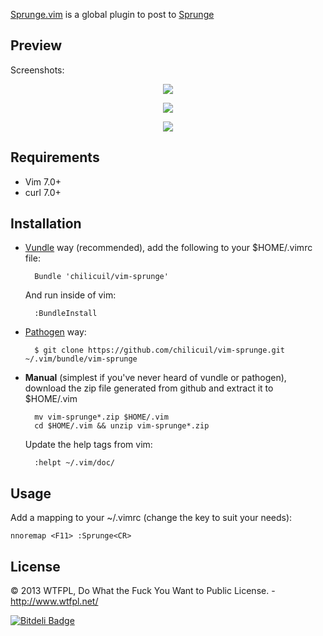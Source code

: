 [Sprunge.vim](https://github.com/chilicuil/vim-sprunge) is a global plugin to post to [Sprunge](http://sprunge.us/)

Preview
-------

Screenshots:

<p align="center">
<img src="http://javier.io/assets/img/vim-sprunge-1.jpg"/>
</p>
<p align="center">
<img src="http://javier.io/assets/img/vim-sprunge-2.jpg"/>
</p>
<p align="center">
<img src="http://javier.io/assets/img/vim-sprunge-3.jpg"/>
</p>

Requirements
------------

* Vim 7.0+
* curl 7.0+

Installation
------------

- [Vundle](https://github.com/gmarik/vundle) way (recommended), add the following to your $HOME/.vimrc file:

        Bundle 'chilicuil/vim-sprunge'

    And run inside of vim:

        :BundleInstall

- [Pathogen](https://github.com/tpope/vim-pathogen) way:

        $ git clone https://github.com/chilicuil/vim-sprunge.git ~/.vim/bundle/vim-sprunge

- **Manual** (simplest if you've never heard of vundle or pathogen), download the zip file generated from github and extract it to $HOME/.vim

        mv vim-sprunge*.zip $HOME/.vim
        cd $HOME/.vim && unzip vim-sprunge*.zip

    Update the help tags from vim:

        :helpt ~/.vim/doc/

Usage
-----

Add a mapping to your ~/.vimrc (change the key to suit your needs):

    nnoremap <F11> :Sprunge<CR>

License
-------

© 2013 WTFPL, Do What the Fuck You Want to Public License. - http://www.wtfpl.net/


[![Bitdeli Badge](https://d2weczhvl823v0.cloudfront.net/chilicuil/vim-sprunge/trend.png)](https://bitdeli.com/free "Bitdeli Badge")
